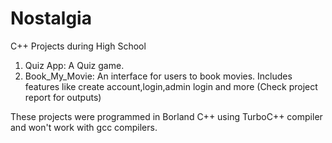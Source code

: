 # Nostalgia
C++ Projects during High School

1) Quiz App: A Quiz game.      
2) Book_My_Movie: An interface for users to book movies. Includes features like create account,login,admin login and more
(Check project report for outputs)

These projects were programmed in Borland C++ using TurboC++ compiler and won't work with gcc compilers.

